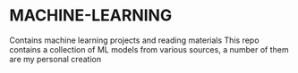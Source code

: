 # MACHINE-LEARNING
Contains machine learning projects and reading materials
This repo contains a collection of ML models from various sources, a number of them are my personal creation
